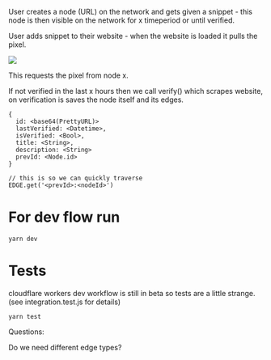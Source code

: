 User creates a node (URL) on the network and gets given a snippet - this node is then visible on the network for x timeperiod or until verified.

User adds snippet to their website - when the website is loaded it pulls the pixel.

<img src="/node/<nodeId>/pixel?forked=prevId"/>

This requests the pixel from node x.

If not verified in the last x hours then we call verify() which scrapes website, on verification is saves the node itself and its edges.

```
{
  id: <base64(PrettyURL)>
  lastVerified: <Datetime>,
  isVerified: <Bool>,
  title: <String>,
  description: <String>
  prevId: <Node.id>
}
```

```
// this is so we can quickly traverse
EDGE.get('<prevId>:<nodeId>')
```

# For dev flow run

```
yarn dev
```

# Tests

cloudflare workers dev workflow is still in beta so tests are a little strange. (see integration.test.js for details)

```
yarn test
```

Questions:

Do we need different edge types?
